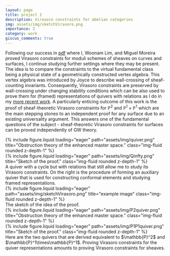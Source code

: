 ```yaml
---
layout: page
title: project 2
description: Virasoro constraints for abelian categories 
img: assets/img/sketchVirasoro.png
importance: 2
category: work
giscus_comments: true
---
```

Following our success in [pdf](
https://drive.google.com/file/d/1Ekkn5Lcu485OYkHykkR_q_ccffgaNPPS/view?usp=sharing) where I, Woonam Lim, and Miguel Moreira proved Virasoro constraints for moduli schemes of sheaves on curves and surfaces, I continue studying further settings where they may be present. The idea is to compare the constraints to the virtual fundamental class being a physical state of a geometrically constructed vertex algebra. This vertex algebra was introduced by Joyce to describe wall-crossing of sheaf-counting invariants. Consequently, Virasoro constraints are preserved by wall-crossing under changing stability conditions which can be also used to prove them for (framed) representations of quivers with relations as I do in my [more recent work](https://drive.google.com/file/d/1WmblMu2jqqxyMCw7uD4h58lmneMoDywX/view?usp=sharing). A particularly enticing outcome of this work is the proof of sheaf-theoretic Virasoro constraints for $\mathbb{P}^2$ and $\mathbb{P}^1\times \mathbb{P}^1$ which are the main stepping stones to an independent proof for any surface due to an existing universality argument. This answers one of the fundamental questions of the subject - sheaf-theoretic Virasoro constraints for surfaces can be proved independently of GW theory.


<div class="row">
<div class="col-sm mt-3 mt-md-0">
        {% include figure.liquid loading="eager" path="assets/img/quiver.png" title="Obstruction theory of the enhanced master space." class="img-fluid rounded z-depth-1" %}
</div>
<div class="col-sm mt-3 mt-md-0">
        {% include figure.liquid loading="eager" path="assets/img/Qinfty.png" title="Sketch of the proof." class="img-fluid rounded z-depth-1" %}
</div>
</div>
<div class="caption">A quiver with a cycle but with relations that still allow me to study its Virasoro constraints. On the right is the procedure of forming an auxiliary quiver that is used for constructing conformal elements and studying framed representations. 
</div>
<div class="row">
    <div class="col-sm mt-3 mt-md-0">
        {% include figure.liquid loading="eager" path="assets/img/sketchVirasoro.png" title="example image" class="img-fluid rounded z-depth-1" %}
    </div>
</div>
<div class="caption">
The sketch of the idea of the proof.
</div>

<div class="row">
<div class="col-sm mt-3 mt-md-0">
        {% include figure.liquid loading="eager" path="assets/img/P2quiver.png" title="Obstruction theory of the enhanced master space." class="img-fluid rounded z-depth-1" %}
</div>
<div class="col-sm mt-3 mt-md-0">
        {% include figure.liquid loading="eager" path="assets/img/P1P1quiver.png" title="Sketch of the proof." class="img-fluid rounded z-depth-1" %}
</div>
</div>
<div class="caption">Here are the two quivers that are derived equivalent to $\mathbb{P}^2$ and $\mathbb{P}^1\times\mathbb{P}^1$. Proving Virasoro constraints for the quiver representations amounts to proving Virasoro constraints for sheaves. 
</div>

